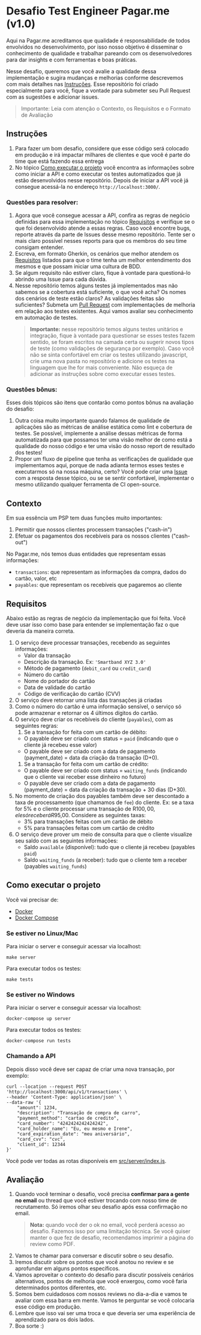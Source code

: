 # Desafio Test Engineer Pagar.me (v1.0)

Aqui na Pagar.me acreditamos que qualidade é responsabilidade de todos envolvidos no desenvolvimento, por isso nosso objetivo é disseminar o conhecimento de qualidade e trabalhar pareando com os desenvolvedores para dar insights e com ferramentas e boas práticas.

Nesse desafio, queremos que você avalie a qualidade dessa implementação e sugira mudanças e melhorias conforme descrevemos com mais detalhes nas [Instruções](#instruções). Esse repositório foi criado especialmente para você, fique a vontade para submeter seu Pull Request com as sugestões e adicionar issues.

> Importante: Leia com atenção o Contexto, os Requisitos e o Formato de Avaliação

## Instruções

1. Para fazer um bom desafio, considere que esse código será colocado em produção e irá impactar milhares de clientes e que você é parte do time que está fazendo essa entrega
2. No tópico [Como executar o projeto](#como-executar-o-projeto) você encontra as informações sobre como iniciar a API e como executar os testes automatizados que já estão desenvolvidos nesse repositório. Depois de iniciar a API você já consegue acessá-la no endereço `http://localhost:3000/`.

### Questões para resolver:

1. Agora que você consegue acessar a API, confira as regras de negócio definidas para essa implementação no tópico [Requisitos](#requisitos) e verifique se o que foi desenvolvido atende a essas regras. Caso você encontre bugs, reporte através da parte de Issues desse mesmo repositório. Tente ser o mais claro possível nesses reports para que os membros do seu time consigam entender.
2. Escreva, em formato Gherkin, os cenários que melhor atendem os [Requisitos](#requisitos) listados para que o time tenha um melhor entendimento dos mesmos e que possam iniciar uma cultura de BDD.
3. Se algum requisito não estiver claro, fique à vontade para questioná-lo abrindo uma Issue para cada dúvida.
4. Nesse repositório temos alguns testes já implementados mas não sabemos se a cobertura está suficiente, o que você acha? Os nomes dos cenários de teste estão claros? As validações feitas são suficientes? Submeta um [Pull Request](https://docs.github.com/pt/github/collaborating-with-issues-and-pull-requests/about-pull-requests) com implementações de melhoria em relação aos testes existentes. Aqui vamos avaliar seu conhecimento em automação de testes.
    > **Importante:** nesse repositório temos alguns testes unitários e integração, fique à vontade para questionar se esses testes fazem sentido, se foram escritos na camada certa ou sugerir novos tipos de teste (como validações de segurança por exemplo). Caso você não se sinta confortável em criar os testes utilizando javascript, crie uma nova pasta no repositório e adicione os testes na linguagem que lhe for mais conveniente. Não esqueça de adicionar as instruções sobre como executar esses testes.

### Questões bônus:

Esses dois tópicos são itens que contarão como pontos bônus na avaliação do desafio:

1. Outra coisa muito importante quando falamos de qualidade de aplicações são as métricas de análise estática como lint e cobertura de testes. Se possível, implemente a análise dessas métricas de forma automatizada para que possamos ter uma visão melhor de como está a qualidade do nosso código e ter uma visão do nosso report de resultado dos testes!
2. Propor um fluxo de pipeline que tenha as verificações de qualidade que implementamos aqui, porque de nada adianta termos esses testes e executarmos só na nossa máquina, certo? Você pode criar uma [Issue](https://github.com/pagarme/desafio-qa-template/issues) com a resposta desse tópico, ou se se sentir confortável, implementar o mesmo utilizando qualquer ferramenta de CI open-source.

## Contexto

Em sua essência um PSP tem duas funções muito importantes:

1. Permitir que nossos clientes processem transações ("cash-in")
2. Efetuar os pagamentos dos recebíveis para os nossos clientes ("cash-out")

No Pagar.me, nós temos duas entidades que representam essas informações:

* `transactions`: que representam as informações da compra, dados do cartão, valor, etc
* `payables`: que representam os recebíveis que pagaremos ao cliente

## Requisitos

Abaixo estão as regras de negócio da implementação que foi feita. Você deve usar isso como base para entender se implementação faz o que deveria da maneira correta.

1. O serviço deve processar transações, recebendo as seguintes informações:
    * Valor da transação
    * Descrição da transação. Ex: `'Smartband XYZ 3.0'`
    * Método de pagamento (`debit_card` ou `credit_card`)
    * Número do cartão
    * Nome do portador do cartão
    * Data de validade do cartão
    * Código de verificação do cartão (CVV)
2. O serviço deve retornar uma lista das transações já criadas
3. Como o número do cartão é uma informação sensível, o serviço só pode armazenar e retornar os 4 últimos dígitos do cartão.
4. O serviço deve criar os recebíveis do cliente (`payables`), com as seguintes regras:
    1. Se a transação for feita com um cartão de débito:
    * O payable deve ser criado com status = `paid` (indicando que o cliente já recebeu esse valor)
    * O payable deve ser criado com a data de pagamento (payment_date) = data da criação da transação (D+0).
    1. Se a transação for feita com um cartão de crédito:
    * O payable deve ser criado com status = `waiting_funds` (indicando que o cliente vai receber esse dinheiro no futuro)
    * O payable deve ser criado com a data de pagamento (payment_date) = data da criação da transação + 30 dias (D+30).
5. No momento de criação dos payables também deve ser descontado a taxa de processamento (que chamamos de `fee`) do cliente. Ex: se a taxa for 5% e o cliente processar uma transação de R$100,00, ele só receberá R$95,00. Considere as seguintes taxas:
    * 3% para transações feitas com um cartão de débito
    * 5% para transações feitas com um cartão de crédito
6. O serviço deve prover um meio de consulta para que o cliente visualize seu saldo com as seguintes informações:
    * Saldo `available` (disponível): tudo que o cliente já recebeu (payables `paid`)
    * Saldo `waiting_funds` (a receber): tudo que o cliente tem a receber (payables `waiting_funds`)

## Como executar o projeto

Você vai precisar de:
- [Docker](https://www.docker.com/)
- [Docker Compose](https://docs.docker.com/compose/)

### Se estiver no Linux/Mac

Para iniciar o server e conseguir acessar via localhost:

```shell
make server
```
Para executar todos os testes:

```shell
make tests
```

### Se estiver no Windows

Para iniciar o server e conseguir acessar via localhost:

```shell
docker-compose up server
```
Para executar todos os testes:

```shell
docker-compose run tests
```

### Chamando a API

Depois disso você deve ser capaz de criar uma nova transação, por exemplo:

```shell
curl --location --request POST 'http://localhost:3000/api/v1/transactions' \
--header 'Content-Type: application/json' \
--data-raw '{
    "amount": 1234,
    "description": "Transação de compra de carro",
    "payment_method": "cartao de credito",
    "card_number": "4242424242424242",
    "card_holder_name": "Eu, eu mesmo e Irene",
    "card_expiration_date": "meu aniversário",
    "card_cvv": "cvc",
    "client_id": 12344
}'
```

Você pode ver todas as rotas disponíveis em [src/server/index.js](./src/server/index.js).


## Avaliação

1. Quando você terminar o desafio, você precisa **confirmar para a gente no email** ou thread que você estiver trocando com nosso time de recrutamento. Só iremos olhar seu desafio após essa confirmação no email.
    > **Nota:** quando você der o ok no email, você perderá acesso ao desafio. Fazemos isso por uma limitação técnica. Se você quiser manter o que fez de desafio, recomendamos imprimir a página do review como PDF.
1. Vamos te chamar para conversar e discutir sobre o seu desafio.
1. Iremos discutir sobre os pontos que você anotou no review e se aprofundar em alguns pontos específicos. 
1. Vamos aproveitar o contexto do desafio para discutir possíveis cenários alternativos, pontos de melhoria que você enxergou, como você faria determinados pontos diferentes, etc.
1. Somos bem cuidadosos com nossos reviews no dia-a-dia e vamos te avaliar com essa barra em mente. Vamos te perguntar se você colocaria esse código em produção.
1. Lembre que isso vai ser uma troca e que deveria ser uma experiência de aprendizado para os dois lados.
1. Boa sorte :)
